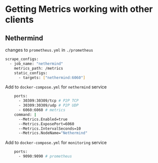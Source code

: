 # Getting Metrics working with other clients

## Nethermind

changes to `prometheus.yml` in `./prometheus`

```sh
scrape_configs:
  - job_name: "nethermind"
    metrics_path: /metrics
    static_configs:
      - targets: ["nethermind:6060"]
```

Add to `docker-compose.yml` for `nethermind` service 

```sh
    ports:
      - 30309:30309/tcp # P2P TCP
      - 30309:30309/udp # P2P UDP
      - 6060:6060 # metrics
    command: |
      --Metrics.Enabled=true
      --Metrics.ExposePort=6060
      --Metrics.IntervalSeconds=10
      --Metrics.NodeName="Nethermind"
```   
Add to `docker-compose.yml` for `monitoring` service 

```sh
    ports:
      - 9090:9090 # prometheus
```
